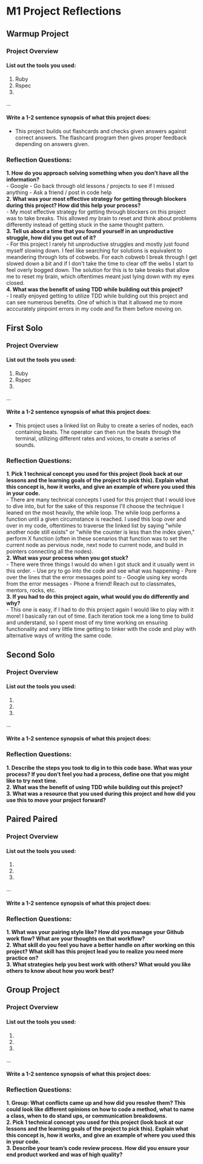 # M1 Project Reflections

## Warmup Project 

### Project Overview

#### List out the tools you used:
1. Ruby
2. Rspec
3.
...

#### Write a 1-2 sentence synopsis of what this project does:
  - This project builds out flashcards and checks given answers against correct answers. The flashcard program then gives proper feedback depending on answers given.

### Reflection Questions: 
**1. How do you approach solving something when you don’t have all the information?**<br />
    - Google
    - Go back through old lessons / projects to see if I missed anything
    - Ask a friend / post in code help <br />
**2. What was your most effective strategy for getting through blockers during this project? How did this help your process?**<br />
    - My most effective strategy for getting through blockers on this project was to take breaks. This allowed my brain to reset and think about problems differently instead of getting stuck in the same thought pattern. <br />
**3. Tell us about a time that you found yourself in an unproductive struggle, how did you get out of it?**<br />
    - For this project I rarely hit unproductive struggles and mostly just found myself slowing down. I feel like searching for solutions is equivalent to meandering through lots of cobwebs. For each cobweb I break through I get slowed down a bit and if I don't take the time to clear off the webs I start to feel overly bogged down. The solution for this is to take breaks that allow me to reset my brain, which oftentimes meant just lying down with my eyes closed. <br />
**4. What was the benefit of using TDD while building out this project?**<br />
    - I really enjoyed getting to utilize TDD while building out this project and can see numerous benefits. One of which is that it allowed me to more acccurately pinpoint errors in my code and fix them before moving on. <br />
## First Solo

### Project Overview

#### List out the tools you used:
1. Ruby
2. Rspec
3.
...

#### Write a 1-2 sentence synopsis of what this project does:
 - This project uses a linked list on Ruby to create a series of nodes, each containing beats. The operator can then run the beats through the terminal, utilizing different rates and voices, to create a series of sounds.


### Reflection Questions: 
**1. Pick 1 technical concept you used for this project (look back at our lessons and the learning goals of the project to pick this). Explain what this concept is, how it works, and give an example of where you used this in your code.**<br />
    - There are many technical concepts I used for this project that I would love to dive into, but for the sake of this response I'll choose the technique I leaned on the most heavily, the while loop. The while loop performs a function until a given circumstance is reached. I used this loop over and over in my code, oftentimes to traverse the linked list by saying "while another node still exists" or "while the counter is less than the index given," perform X function (often in these scenarios that function was to set the current node as pervious node, next node to current node, and build in pointers connecting all the nodes). <br />
**2. What was your process when you got stuck?**<br />
     - There were three things I would do when I got stuck and it usually went in this order.
        - Use pry to go into the code and see what was happening
        - Pore over the lines that the error messages point to
        - Google using key words from the error messages
        - Phone a friend! Reach out to classmates, mentors, rocks, etc. <br />
**3. If you had to do this project again, what would you do differently and why?**<br />
    - This one is easy, if I had to do this project again I would like to play with it more! I basically ran out of time. Each iteration took me a long time to build and understand, so I spent most of my time working on ensuring functionality and very little time getting to tinker with the code and play with alternative ways of writing the same code. <br />

## Second Solo

### Project Overview

#### List out the tools you used:
1.
2.
3.
...

#### Write a 1-2 sentence synopsis of what this project does:

### Reflection Questions: 
**1. Describe the steps you took to dig in to this code base. What was your process? If you don’t feel you had a process, define one that you might like to try next time.**<br />
**2. What was the benefit of using TDD while building out this project?**<br />
**3. What was a resource that you used during this project and how did you use this to move your project forward?**<br />

## Paired Paired

### Project Overview

#### List out the tools you used:
1.
2.
3.
...

#### Write a 1-2 sentence synopsis of what this project does:

### Reflection Questions: 
**1. What was your pairing style like? How did you manage your Github work flow? What are your thoughts on that workflow?**<br />
**2. What skill do you feel you have a better handle on after working on this project? What skill has this project lead you to realize you need more practice on?**<br />
**3. What strategies help you best work with others? What would you like others to know about how you work best?**<br />

## Group Project

### Project Overview

#### List out the tools you used:
1.
2.
3.
...

#### Write a 1-2 sentence synopsis of what this project does:

### Reflection Questions: 
**1. Group: What conflicts came up and how did you resolve them?  This could look like different opinions on how to code a method, what to name a class, when to do stand ups, or communication breakdowns.**<br />
**2. Pick 1 technical concept you used for this project (look back at our lessons and the learning goals of the project to pick this). Explain what this concept is, how it works, and give an example of where you used this in your code.**<br />
**3. Describe your team’s code review process. How did you ensure your end product worked and was of high quality?**<br />